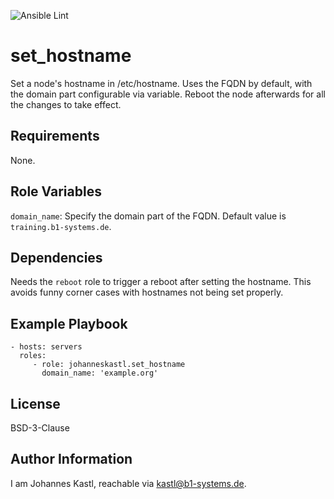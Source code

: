 ![Ansible Lint](https://github.com/johanneskastl/ansible-role-set_hostname/workflows/Ansible%20Lint/badge.svg)

set_hostname
=========

Set a node's hostname in /etc/hostname. Uses the FQDN by default, with the domain part configurable via variable.
Reboot the node afterwards for all the changes to take effect.

Requirements
------------

None.

Role Variables
--------------

`domain_name`: Specify the domain part of the FQDN. Default value is `training.b1-systems.de`.

Dependencies
------------

Needs the `reboot` role to trigger a reboot after setting the hostname. This avoids funny corner cases with hostnames not being set properly.

Example Playbook
----------------

    - hosts: servers
      roles:
         - role: johanneskastl.set_hostname
           domain_name: 'example.org'

License
-------

BSD-3-Clause

Author Information
------------------

I am Johannes Kastl, reachable via kastl@b1-systems.de.
